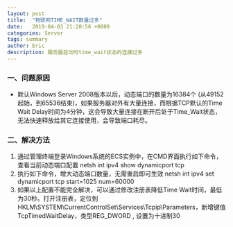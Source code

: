 ```yaml
---
layout: post
title:  "物联网TIME_WAIT数量过多"
date:   2019-04-03 21:20:56 +0800
categories: Server
tags: summary
author: Eric
description: 服务器启动时time_wait状态的连接过多
---
```



### 一、问题原因   
- 默认Windows Server 2008版本以后，动态端口的数量为16384个 (从49152起始，到65536结束)，如果服务器对外有大量连接，而根据TCP默认的Time Wait Delay时间为4分钟，这会导致大量连接在断开后处于Time_Wait状态，无法快速释放给其它连接使用，会导致端口耗尽。    

### 二、解决方法
1. 通过管理终端登录Windows系统的ECS实例中，在CMD界面执行如下命令，查看当前动态端口配置
netsh int ipv4 show dynamicport tcp
2. 执行如下命令，增大动态端口数量，无需重启即可生效
netsh int ipv4 set dynamicport tcp start=1025 num=60000
3. 如果以上配置不能完全解决，可以通过修改注册表降低Time Wait时间，最低为30秒。打开注册表，定位到HKLM\SYSTEM\CurrentControlSet\Services\Tcpip\Parameters，新增键值TcpTimedWaitDelay，类型REG_DWORD , 设置为十进制30

